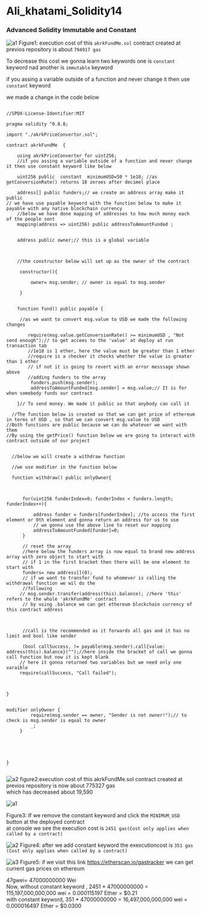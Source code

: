 # Ali_khatami_Solidity14
### Advanced Solidity Immutable and Constant 
![a1](https://github.com/C191068/Ali_khatami_Solidity14/assets/89090776/6e331a1f-a202-4834-9722-e244461d533c)
Figure1: execution cost of this ```akrkFundMe.sol``` contract created at previos repository is about ```794917 gas```

To decrease this cost we gonna learn two keywords one is ```constant``` keyword nad another is ```immutable``` keyword <br>

if you assing a variable outside of a function and never change it then use ```constant``` keyword 

we made a change in the code below

```

//SPDX-License-Identifier:MIT

pragma solidity ^0.8.8;

import "./akrkPriceConvertor.sol";

contract akrkFundMe  {

    using akrkPriceConverter for uint256;
    //if you assing a variable outside of a function and never change it then use constant keyword like below

    uint256 public  constant  minimumUSD=50 * 1e18; //as getConversionRate() returns 18 zeroes after decimel place
 
    address[] public funders;// we create an address array make it public 
// we have use payable keyword with the function below to make it payable with any native blockchain currency
    //below we have done mapping of addresses to how much money each of the people sent
    mapping(address => uint256) public addressToAmountFunded ;


    address public owner;// this is a global variable



    //the constructor below will set up as the owner of the contract

     constructor(){

         owner= msg.sender; // owner is equal to msg.sender

     }


    function fund() public payable {
     
     //as we want to convert msg.value to USD we made the following changes
       
        require(msg.value.getConversionRate() >= minimumUSD , "Not send enough");// to get accees to the 'value' at deploy at run transaction tab
        //1e18 is 1 ether, here the value must be greater than 1 ether
        //require is a checker it checks whether the value is greater than 1 ether
        // if not it is going to revert with an error messsage shown above
        //adding funders to the array 
         funders.push(msg.sender);
         addressToAmountFunded[msg.sender] = msg.value;// It is for when somebody funds our contract

    }// To send money. We made it public so that anybody can call it

  //The function below is created so that we can get price of ethereum in terms of USD , so that we can convert msg.value to USD
//Both functions are public because we can do whatever we want with them
//By using the getPrice() function below we are going to interact with contract outside of our project
  

  //below we will create a withdraw function

  //we use modifier in the function below

  function withdraw() public onlyOwner{

      

      for(uint256 funderIndex=0; funderIndex < funders.length; funderIndex++){

          address funder = funders[funderIndex]; //to access the first element or 0th element and gonna return an address for us to use
          // we gonna use the above line to reset our mapping 
          addressToAmountFunded[funder]=0;
      }

      // reset the array
      //here below the funders array is now equal to brand new address array with zero object to start with
      // if 1 in the first bracket then there will be one element to start with
      funders= new address[](0);
      // if we want to transfer fund to whomever is calling the withdrawal function we wil do the 
      //following
     // msg.sender.transfer(address(this).balance); //here 'this' refers to the whole 'akrkFundMe' contract
      // by using .balance we can get ethereum blockchain currency of this contract address 

      

      //call is the recommended as it forwards all gas and it has no limit and bool like sender

      (bool callSuccess, )= payable(msg.sender).call{value: address(this).balance}("");//here inside the bracket of call we gonna call function but now it is kept blank
     // here it gonna returned two variables but we need only one varaible
     require(callSuccess, "Call failed");


     
}


modifier onlyOwner {
         require(msg.sender == owner, "Sender is not owner!");// to check is msg.sender is equal to owner
         _;
     }

  
   
    

}


```

![a2](https://github.com/C191068/Ali_khatami_Solidity14/assets/89090776/f0a28b18-12c5-41a7-be01-55be3f1c1983)
figure2:execution cost of this akrkFundMe.sol contract created at previos repository is now about 775327 gas<br>
which has decreased about 19,590<br>

![a1](https://github.com/C191068/Ali_khatami_Solidity14/assets/89090776/beb2d224-78d5-4732-a7ed-37a2bae7d552)

Figure3: If we remove the constant keyword and click the ```MINIMUM_USD``` button at the deployed contract <br>
at console we see the execution cost is ```2451 gas(Cost only applies when called by a contract)```

![a2](https://github.com/C191068/Ali_khatami_Solidity14/assets/89090776/39a0797b-fb7e-4559-b54c-f884b2f1125e)
Figure4: after we add constant keyword the exexcutioncost is ```351 gas (Cost only applies when called by a contract)```

![a3](https://github.com/C191068/Ali_khatami_Solidity14/assets/89090776/2139cd25-fd0a-4528-8668-931bcc8320e6)
Figure5: if we visit this link https://etherscan.io/gastracker we can get current gas prices on ethereum<br>

47gwei= 47000000000 Wei <br>
Now, without constant keyword , 2451 * 47000000000 = 115,197,000,000,000 wei = 0.000115197 Ether =  $0.21<br>
with constant keyword, 351 * 47000000000 = 16,497,000,000,000 wei = 0.000016497 Ether = $0.0300<br>














